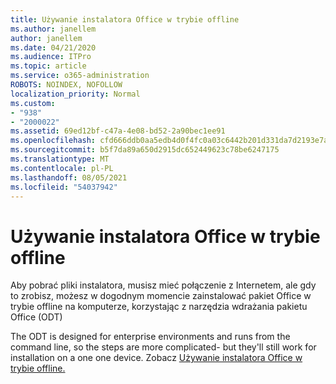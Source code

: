 ```yaml
---
title: Używanie instalatora Office w trybie offline
ms.author: janellem
author: janellem
ms.date: 04/21/2020
ms.audience: ITPro
ms.topic: article
ms.service: o365-administration
ROBOTS: NOINDEX, NOFOLLOW
localization_priority: Normal
ms.custom:
- "938"
- "2000022"
ms.assetid: 69ed12bf-c47a-4e08-bd52-2a90bec1ee91
ms.openlocfilehash: cfd666ddb0aa5edb4d0f4fc0a03c6442b201d331da7d2193e7ad8615790c36a6
ms.sourcegitcommit: b5f7da89a650d2915dc652449623c78be6247175
ms.translationtype: MT
ms.contentlocale: pl-PL
ms.lasthandoff: 08/05/2021
ms.locfileid: "54037942"
---
```

# <a name="use-the-office-offline-installer"></a>Używanie instalatora Office w trybie offline

Aby pobrać pliki instalatora, musisz mieć połączenie z Internetem, ale gdy to zrobisz, możesz w dogodnym momencie zainstalować pakiet Office w trybie offline na komputerze, korzystając z narzędzia wdrażania pakietu Office (ODT)

The ODT is designed for enterprise environments and runs from the command line, so the steps are more complicated- but they'll still work for installation on a one one device. Zobacz [Używanie instalatora Office w trybie offline.](https://support.office.com/article/f0a85fe7-118f-41cb-a791-d59cef96ad1c?wt.mc_id=Alchemy_ClientDIA)
  